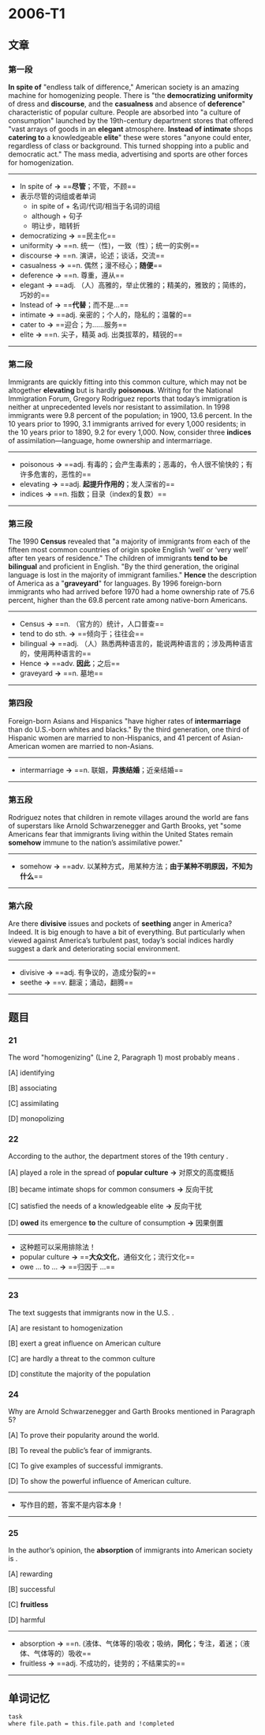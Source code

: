 # 2006-T1

## 文章

### 第一段

**In spite of** "endless talk of difference," American society is an amazing machine for homogenizing people. There is "the **democratizing** **uniformity** of dress and **discourse**, and the **casualness** and absence of **deference**" characteristic of popular culture. People are absorbed into "a culture of consumption" launched by the 19th-century department stores that offered "vast arrays of goods in an **elegant** atmosphere. **Instead of** **intimate** shops **catering to** a knowledgeable **elite**" these were stores "anyone could enter, regardless of class or background. This turned shopping into a public and democratic act." The mass media, advertising and sports are other forces for homogenization.

---

- In spite of **→** ==**尽管**；不管，不顾==
- 表示尽管的词组或者单词
	- in spite of + 名词/代词/相当于名词的词组
	- although + 句子
	- 明让步，暗转折
- democratizing **→** ==民主化==
- uniformity **→** ==n. 统一（性)，一致（性）；统一的实例==
- discourse **→** ==n. 演讲，论述；谈话，交流==
- casualness **→** ==n. 偶然；漫不经心；**随便**==
- deference **→** ==n. 尊重，遵从==
- elegant **→** ==adj. （人）高雅的，举止优雅的；精美的，雅致的；简练的，巧妙的==
- Instead of **→** ==**代替**；而不是…==
- intimate **→** ==adj. 亲密的；个人的，隐私的；温馨的==
- cater to **→** ==迎合；为……服务==
- elite **→** ==n. 尖子，精英 adj. 出类拔萃的，精锐的==

---

### 第二段

Immigrants are quickly fitting into this common culture, which may not be altogether **elevating** but is hardly **poisonous**. Writing for the National Immigration Forum, Gregory Rodriguez reports that today’s immigration is neither at unprecedented levels nor resistant to assimilation. In 1998 immigrants were 9.8 percent of the population; in 1900, 13.6 percent. In the 10 years prior to 1990, 3.1 immigrants arrived for every 1,000 residents; in the 10 years prior to 1890, 9.2 for every 1,000. Now, consider three **indices** of assimilation—language, home ownership and intermarriage.

---

- poisonous **→** ==adj. 有毒的；会产生毒素的；恶毒的，令人很不愉快的；有许多危害的，恶性的==
- elevating **→** ==adj. **起提升作用的**；发人深省的==
- indices **→** ==n. 指数；目录（index的复数）==

---

### 第三段

The 1990 **Census** revealed that "a majority of immigrants from each of the fifteen most common countries of origin spoke English ‘well’ or ‘very well’ after ten years of residence." The children of immigrants **tend to be** **bilingual** and proficient in English. "By the third generation, the original language is lost in the majority of immigrant families." **Hence** the description of America as a "**graveyard**" for languages. By 1996 foreign-born immigrants who had arrived before 1970 had a home ownership rate of 75.6 percent, higher than the 69.8 percent rate among native-born Americans.

---

- Census **→** ==n. （官方的）统计，人口普查==
- tend to do sth. **→** ==倾向于；往往会==
- bilingual **→** ==adj. （人）熟悉两种语言的，能说两种语言的；涉及两种语言的，使用两种语言的==
- Hence **→** ==adv. **因此**；之后==
- graveyard **→** ==n. 墓地==

---

### 第四段

Foreign-born Asians and Hispanics "have higher rates of **intermarriage** than do U.S.-born whites and blacks." By the third generation, one third of Hispanic women are married to non-Hispanics, and 41 percent of Asian-American women are married to non-Asians.

---

- intermarriage **→** ==n. 联姻，**异族结婚**；近亲结婚==

---

### 第五段

Rodriguez notes that children in remote villages around the world are fans of superstars like Arnold Schwarzenegger and Garth Brooks, yet "some Americans fear that immigrants living within the United States remain **somehow** immune to the nation’s assimilative power."

---

- somehow **→** ==adv. 以某种方式，用某种方法；**由于某种不明原因，不知为什么**==

---

### 第六段

Are there **divisive** issues and pockets of **seething** anger in America? Indeed. It is big enough to have a bit of everything. But particularly when viewed against America’s turbulent past, today’s social indices hardly suggest a dark and deteriorating social environment.

---

- divisive **→** ==adj. 有争议的，造成分裂的==
- seethe **→** ==v. 翻滚；涌动，翻腾==

---

## 题目

### 21

The word "homogenizing" (Line 2, Paragraph 1) most probably means	. 

[A] identifying

[B] associating
 
[C] assimilating 

[D] monopolizing

### 22

According to the author, the department stores of the 19th century	. 

[A] played a role in the spread of **popular culture** **→** 对原文的高度概括

[B] became intimate shops for common consumers **→** 反向干扰

[C] satisfied the needs of a knowledgeable elite **→** 反向干扰

[D] **owed** its emergence **to** the culture of consumption **→** 因果倒置

---

- 这种题可以采用排除法！
- popular culture **→** ==**大众文化**，通俗文化；流行文化==
- owe ... to ...  **→** ==归因于 ...==

---

### 23

The text suggests that immigrants now in the U.S.	. 

[A] are resistant to homogenization

[B] exert a great influence on American culture 

[C] are hardly a threat to the common culture 

[D] constitute the majority of the population

### 24

Why are Arnold Schwarzenegger and Garth Brooks mentioned in Paragraph 5? 

[A] To prove their popularity around the world.

[B] To reveal the public’s fear of immigrants. 

[C] To give examples of successful immigrants.

[D] To show the powerful influence of American culture.

---

- 写作目的题，答案不是内容本身！

---

### 25

In the author’s opinion, the **absorption** of immigrants into American society is	. 

[A] rewarding

[B] successful 

[C] **fruitless** 

[D] harmful

---

- absorption **→** ==n. (液体、气体等的)吸收；吸纳，**同化**；专注，着迷；（液体、气体等的）吸收==
- fruitless **→** ==adj. 不成功的，徒劳的；不结果实的==

---

## 单词记忆

```dataview
task
where file.path = this.file.path and !completed
```
